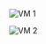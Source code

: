 
![VM 1](https://github.com/user-attachments/assets/a5837c98-c261-4a0b-9bf0-94d693dd90fa)



![VM 2](https://github.com/user-attachments/assets/6a184d9e-373b-409c-9ef1-77d8b95d8557)
